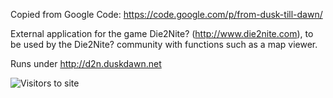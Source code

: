 Copied from Google Code: https://code.google.com/p/from-dusk-till-dawn/

External application for the game Die2Nite? (http://www.die2nite.com), to be used by the Die2Nite? community with functions such as a map viewer. 

Runs under http://d2n.duskdawn.net

![Visitors to site](https://raw.github.com/robert-bor/from-dusk-till-dawn/master/docs/duskdawn-visitors.png "From Dusk Till Dawn visitors")
